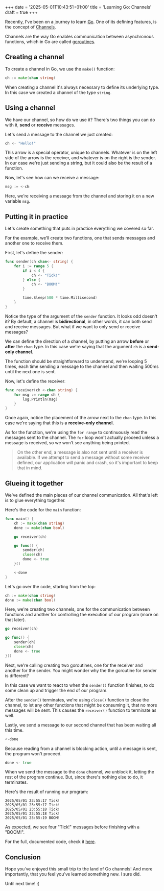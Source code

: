 +++
date = '2025-05-01T10:43:51+01:00'
title = 'Learning Go: Channels'
draft = true
+++

Recently, I've been on a journey to learn <a href="https://go.dev" target="_blank">Go</a>. One of its defining features, is the concept of <a href="https://go.dev/doc/effective_go#channels" target="_blank">Channels</a>.

Channels are the way Go enables communication between asynchronous functions, which in Go are called <a href="https://go.dev/doc/effective_go#goroutines" target="_blank">goroutines</a>.

<!--more-->

## Creating a channel

To create a channel in Go, we use the `make()` function:

```Go
ch := make(chan string)
```

When creating a channel it's always necessary to define its underlying type. In this case we created a channel of the type `string`.

## Using a channel

We have our channel, so how do we use it? There's two things you can do with it, **send** or **receive** messages.

Let's send a message to the channel we just created:

```Go
ch <- "Hello!"
```

This arrow is a special operator, unique to channels. Whatever is on the left side of the arrow is the receiver, and whatever is on the right is the sender. In our case we're just sending a string, but it could also be the result of a function.

Now, let's see how can we receive a message:

```Go
msg := <-ch
```

Here, we're receiving a message from the channel and storing it on a new variable `msg`.

## Putting it in practice

Let's create something that puts in practice everything we covered so far.

For the example, we'll create two functions, one that sends messages and another one to receive them.

First, let's define the sender:

```Go {linenos=inline}
func sender(ch chan<- string) {
	for i := range 5 {
		if i < 4 {
			ch <- "Tick!"
		} else {
			ch <- "BOOM!"
		}

		time.Sleep(500 * time.Millisecond)
	}
}
```

Notice the type of the argument of the `sender` function. It looks odd doesn't it? By default, a channel is **bidirectional**, in other words, it can both send and receive messages. But what if we want to only send or receive messages?

We can define the direction of a channel, by putting an arrow **before** or **after** the `chan` type. In this case we're saying that the argument `ch` is a **send-only channel**.

The function should be straightforward to understand, we're looping 5 times, each time sending a message to the channel and then waiting 500ms until the next one is sent.

Now, let's define the receiver:

```Go {linenos=inline}
func receiver(ch <-chan string) {
	for msg := range ch {
		log.Println(msg)
	}
}
```

Once again, notice the placement of the arrow next to the `chan` type. In this case we're saying that this is a **receive-only channel**.

As for the function, we're using the `for range` to continuously read the messages sent to the channel. The `for` loop won't actually proceed unless a message is received, so we won't see anything being printed.

> On the other end, a message is also not sent until a receiver is available. If we attempt to send a message without some receiver defined, our application will panic and crash, so it's important to keep that in mind.

## Glueing it together

We've defined the main pieces of our channel communication. All that's left is to glue everything together.

Here's the code for the `main` function:

```Go {linenos=inline}
func main() {
	ch := make(chan string)
	done := make(chan bool)

	go receiver(ch)

	go func() {
		sender(ch)
		close(ch)
		done <- true
	}()

	<-done
}
```

Let's go over the code, starting from the top:

```Go {linenos=inline}
ch := make(chan string)
done := make(chan bool)
```

Here, we're creating two channels, one for the communication between functions and another for controlling the execution of our program (more on that later).

```Go {linenos=inline}
go receiver(ch)

go func() {
    sender(ch)
    close(ch)
    done <- true
}()
```

Next, we're calling creating two goroutines, one for the receiver and another for the sender. You might wonder why the the goroutine for sender is different?

In this case we want to react to when the `sender()` function finishes, to do some clean up and trigger the end of our program.

After the `sender()` terminates, we're using `close()` function to close the channel, to let any other functions that might be consuming it, that no more messages will be sent. This causes the `receiver()` function to terminate as well.

Lastly, we send a message to our second channel that has been waiting all this time.

```Go
<-done
```

Because reading from a channel is blocking action, until a message is sent, the program won't proceed.

```Go
done <- true
```

When we send the message to the `done` channel, we unblock it, letting the rest of the program continue. But, since there's nothing else to do, it terminates.

Here's the result of running our program:

```
2025/05/01 23:55:17 Tick!
2025/05/01 23:55:17 Tick!
2025/05/01 23:55:18 Tick!
2025/05/01 23:55:18 Tick!
2025/05/01 23:55:19 BOOM!
```

As expected, we see four "Tick!" messages before finishing with a "BOOM!".

For the full, documented code, check it <a href="https://gist.github.com/nelsonr/040a2d89b32fc7b767dbc443b78f8f28" target="_blank">here</a>.

## Conclusion

Hope you've enjoyed this small trip to the land of Go channels! And more importantly, that you feel you've learned something new. I sure did.

Until next time! :)

